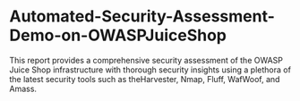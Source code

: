 # Automated-Security-Assessment-Demo-on-OWASPJuiceShop
This report provides a comprehensive security assessment of the OWASP Juice Shop infrastructure with thorough security insights using a plethora of the latest security tools such as theHarvester, Nmap, Fluff, WafWoof, and Amass. 
